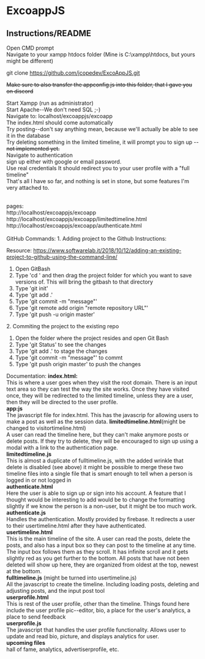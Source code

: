 # ExcoappJS

## Instructions/README

Open CMD prompt<br>
Navigate to your xampp htdocs folder (Mine is C:\xampp\htdocs, but yours might be different)<br>

git clone https://github.com/jcopedev/ExcoAppJS.git

~~Make sure to also transfer the appconfig.js into this folder, that I gave you on discord~~

Start Xampp (run as administrator) <br>
Start Apache--We don't need SQL ;-) <br>
Navigate to: localhost/excoappjs/excoapp<br>
The index.html should come automatically <br>
Try posting--don't say anything mean, because we'll actually be able to see it in the database <br>
Try deleting something in the limited timeline, it will prompt you to sign up --~~not implemented yet.~~<br>
Navigate to authentication<br>
sign up either with google or email password.<br> 
Use real credentials It should redirect you to your user profile with a "full timeline" <br>
That's all I have so far, and nothing is set in stone, but some features I'm very attached to.<br>

<br>
pages: <br>
http://localhost/excoappjs/excoapp <br>
http://localhost/excoappjs/excoapp/limitedtimeline.html <br>
http://localhost/excoappjs/excoapp/authenticate.html<br>
<br>
<span>
GitHub Commands:
1. Adding project to the Github Instructions:

  Resource: https://www.softwarelab.it/2018/10/12/adding-an-existing-project-to-github-using-the-command-line/

  1. Open GitBash
  2. Type 'cd ' and then drag the project folder for which you want to save versions of. This will bring the gitbash to that directory
  3. Type 'git init'
  4. Type 'git add .'
  5. Type 'git commit -m "message"'
  6. Type 'git remote add origin "remote repository URL"'
  7. Type 'git push -u origin master'
</span>

<span>
2. Commiting the project to the existing repo

  1. Open the folder where the project resides and open Git Bash
  2. Type 'git Status' to see the changes
  3. Type 'git add .' to stage the changes
  4. Type 'git commit -m "message"' to commt
  5. Type 'git push origin master' to push the changes
  </span>
  
  Documentation:
**index.html:**<br> 
This is where a user goes when they visit the root domain. There is an input text area so they can test the way the site works. Once they have visited once, they will be redirected to the limited timeline, unless they are a user, then they will be directed to the user profile.<br>
**app:js**<br>
The javascript file for index.html. This has the javascrip for allowing users to make a post as well as the session data.
**limitedtimeline.html**(might be changed to visitortimeline.html)<br>
A user can read the timeline here, but they can't make anymore posts or delete posts. If they try to delete, they will be encouraged to sign up using a modal with a link to the authentication page.<br>
**limitedtimeline.js**<br>
This is almost a duplicate of fulltimeline.js, with the added wrinkle that delete is disabled (see above) it might be possible to merge these two timeline files into a single file that is smart enough to tell when a person is logged in or not logged in<br>
**authenticate.html**<br>
Here the user is able to sign up or sign into his account. A feature that I thought would be interesting to add would be to change the formatting slightly if we know the person is a non-user, but it might be too much work.<br>
**authenticate.js**<br>
Handles the authentication. Mostly provided by firebase. It redirects a user to their usertimeline.html after they have authenticated.<br>
**usertimeline.html**<br>
This is the main timeline of the site. A user can read the posts, delete the posts, and also has a input box so they can post to the timeline at any time. The input box follows them as they scroll. It has infinite scroll and it gets slightly red as you get further to the bottom. All posts that have not been deleted will show up here, they are organized from oldest at the top, newest at the bottom.<br>
**fulltimeline.js** (might be turned into usertimeline.js)<br>
All the javascript to create the timeline. Including loading posts, deleting and adjusting posts, and the input post tool<br>
**userprofile.html**<br>
This is rest of the user profile, other than the timeline. Things found here include the user profile pic--editor, bio, a place for the user's analytics, a place to send feedback<br>
**userprofile.js**<br>
The javascript that handles the user profile functionality. Allows user to update and read bio, picture, and displays analytics for user.<br>
**upcoming files**<br>
hall of fame, analytics, advertiserprofile, etc.<br>
